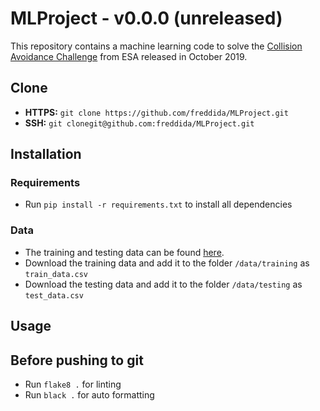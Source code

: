 # MLProject - v0.0.0 (unreleased)

This repository contains a machine learning code to solve
the [Collision Avoidance Challenge](https://kelvins.esa.int/collision-avoidance-challenge/home/) from ESA released in
October 2019.

## Clone

* **HTTPS:** ```git clone https://github.com/freddida/MLProject.git```
* **SSH:** ```git clonegit@github.com:freddida/MLProject.git```

## Installation

### Requirements
* Run ```pip install -r requirements.txt```  to install all dependencies

### Data
* The training and testing data can be found [here](https://kelvins.esa.int/collision-avoidance-challenge/data/).
* Download the training data and add it to the folder ```/data/training``` as ```train_data.csv```
* Download the testing data and add it to the folder ```/data/testing``` as ```test_data.csv```

## Usage

## Before pushing to git

* Run ```flake8 .``` for linting
* Run ```black .``` for auto formatting